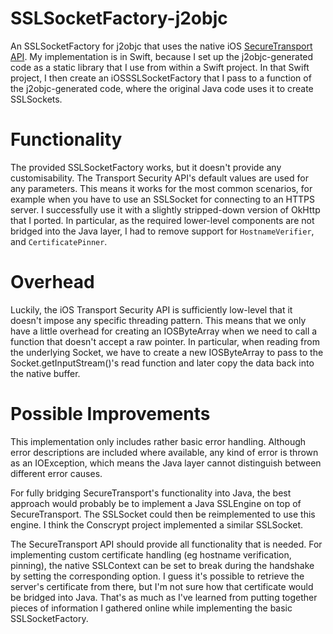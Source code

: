 # SSLSocketFactory-j2objc
An SSLSocketFactory for j2objc that uses the native iOS [SecureTransport API](https://developer.apple.com/documentation/security/secure_transport). My implementation is in Swift, because I set up the j2objc-generated code as a static library that I use from within a Swift project. In that Swift project, I then create an iOSSSLSocketFactory that I pass to a function of the j2objc-generated code, where the original Java code uses it to create SSLSockets.

# Functionality
The provided SSLSocketFactory works, but it doesn't provide any customisability. The Transport Security API's default values are used for any parameters. This means it works for the most common scenarios, for example when you have to use an SSLSocket for connecting to an HTTPS server.
I successfully use it with a slightly stripped-down version of OkHttp that I ported. In particular, as the required lower-level components are not bridged into the Java layer, I had to remove support for `HostnameVerifier`, and `CertificatePinner`. 

# Overhead
Luckily, the iOS Transport Security API is sufficiently low-level that it doesn't impose any specific threading pattern. This means that we only have a little overhead for creating an IOSByteArray when we need to call a function that doesn't accept a raw pointer. In particular, when reading from the underlying Socket, we have to create a new IOSByteArray to pass to the Socket.getInputStream()'s read function and later copy the data back into the native buffer.

# Possible Improvements
This implementation only includes rather basic error handling. Although error descriptions are included where available, any kind of error is thrown as an IOException, which means the Java layer cannot distinguish between different error causes.

For fully bridging SecureTransport's functionality into Java, the best approach would probably be to implement a Java SSLEngine on top of SecureTransport. The SSLSocket could then be reimplemented to use this engine. I think the Conscrypt project implemented a similar SSLSocket.

The SecureTransport API should provide all functionality that is needed. For implementing custom certificate handling (eg hostname verification, pinning), the native SSLContext can be set to break during the handshake by setting the corresponding option. I guess it's possible to retrieve the server's certificate from there, but I'm not sure how that certificate would be bridged into Java. That's as much as I've learned from putting together pieces of information I gathered online while implementing the basic SSLSocketFactory.

